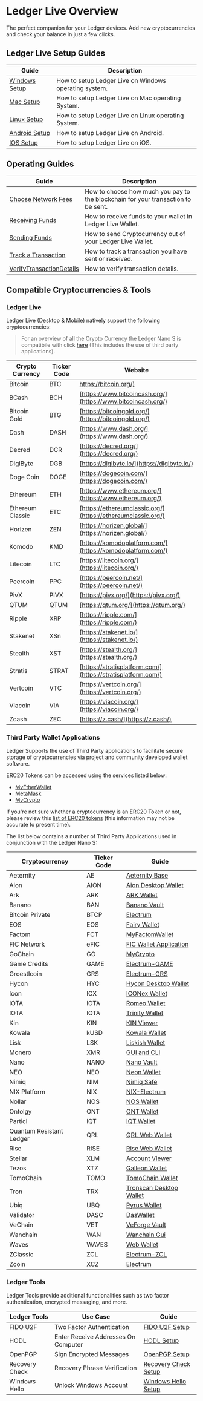 # Ledger Live Overview

The perfect companion for your Ledger devices. Add new cryptocurrencies and check your balance in just a few clicks.

## Ledger Live Setup Guides

| Guide| Description|
|-|-|
|[Windows Setup](../LedgerLive/GettingStartedPC.md)| How to setup Ledger Live on Windows operating system.|
|[Mac Setup](../LedgerLive/GettingStartedMac.md)| How to setup Ledger Live on Mac operating System.|
|[Linux Setup](../LedgerLive/GettingStartedMac.md)| How to setup Ledger Live on Linux operating System.|
|[Android Setup](../LedgerLive/LedgerLiveSetupAndroid.md)| How to setup Ledger Live on Android.|
|[IOS Setup](../LedgerLive/LedgerLiveSetupIOS.md)| How to setup Ledger Live on iOS.|

## Operating Guides
| Guide| Description|
|-|-|
|[Choose Network Fees](../LedgerLive/ChooseNetworkFees.md)|  How to choose how much you pay to the blockchain for your transaction to be sent.|
|[Receiving Funds](../LedgerLive/ReceivingFundsInLedgerLive.md)| How to receive funds to your wallet in Ledger Live Wallet.|
|[Sending Funds](../LedgerLive/SendingFundsFromLedgerLive.md)| How to send Cryptocurrency out of your Ledger Live Wallet.|
|[Track a Transaction](../LedgerLive/TrackingATransaction.md)| How to track a transaction you have sent or received.|
|[VerifyTransactionDetails](../LedgerLive/VerifyTransactionDetails.md)| How to verify transaction details.|


## Compatible Cryptocurrencies & Tools

### Ledger Live

Ledger Live (Desktop & Mobile) natively support the following cryptocurrencies:

> For an overview of all the Crypto Currency the Ledger Nano S is compatibile with click [here]() (This includes the use of third party applications).

| Crypto Currency  | Ticker Code | Website                                                      |
|------------------|-------------|--------------------------------------------------------------|
| Bitcoin          | BTC         | [https://bitcoin.org/)](https://bitcoin.org/)                |
| BCash            | BCH         | [https://www.bitcoincash.org/](https://www.bitcoincash.org/) |
| Bitcoin Gold     | BTG         | [https://bitcoingold.org/](https://bitcoingold.org/)         |
| Dash             | DASH        | [https://www.dash.org/](https://www.dash.org/)               |
| Decred           | DCR         | [https://decred.org/](https://decred.org/)                   |
| DigiByte         | DGB         | [https://digibyte.io/](https://digibyte.io/)                 |
| Doge Coin        | DOGE        | [https://dogecoin.com/](https://dogecoin.com/)               |
| Ethereum         | ETH         | [https://www.ethereum.org/](https://www.ethereum.org/)       |
| Ethereum Classic | ETC         | [https://ethereumclassic.org/](https://ethereumclassic.org/) |
| Horizen          | ZEN         | [https://horizen.global/](https://horizen.global/)           |
| Komodo           | KMD         | [https://komodoplatform.com/](https://komodoplatform.com/)   |
| Litecoin         | LTC         | [https://litecoin.org/](https://litecoin.org/)               |
| Peercoin         | PPC         | [https://peercoin.net/](https://peercoin.net/)               |
| PivX             | PIVX        | [https://pivx.org/](https://pivx.org/)                       |
| QTUM             | QTUM        | [https://qtum.org/](https://qtum.org/)                       |
| Ripple           | XRP         | [https://ripple.com/](https://ripple.com/)                   |
| Stakenet         | XSn         | [https://stakenet.io/](https://stakenet.io/)                 |
| Stealth          | XST         | [https://stealth.org/](https://stealth.org/)                 |
| Stratis          | STRAT       | [https://stratisplatform.com/](https://stratisplatform.com/) |
| Vertcoin         | VTC         | [https://vertcoin.org/](https://vertcoin.org/)               |
| Viacoin          | VIA         | [https://viacoin.org/](https://viacoin.org/)                 |
| Zcash            | ZEC         | [https://z.cash/](https://z.cash/)                           |


### Third Party Wallet Applications

Ledger Supports the use of Third Party applications to facilitate secure storage of cryptocurrencies via project and community developed wallet software.

ERC20 Tokens can be accessed using the services listed below:

-   [MyEtherWallet](https://www.myetherwallet.com/)
-   [MetaMask](https://metamask.io/)
-   [MyCrypto](https://mycrypto.com/)

If you're not sure whether a cryptocurrency is an ERC20 Token or not, please review this [list of ERC20 tokens](https://eidoo.io/erc20-tokens-list/) (this information may not be accurate to present time).

The list below contains a number of Third Party Applications used in conjunction with the Ledger Nano S:


| Cryptocurrency         | Ticker Code | Guide                                                        |
|------------------------|-------------|--------------------------------------------------------------|
| Aeternity| AE| [Aeternity Base](https://hackmd.aepps.com/s/rJ50IACAm)|
| Aion                   | AION        | [Aion Desktop Wallet](https://docs.aion.network/docs/ledger-hardware-wallet-guide)|
| Ark| ARK| [ARK Wallet](https://blog.ark.io/full-ledger-nano-s-hardware-wallet-guide-for-ark-7bf7bfff4cef)|
| Banano| BAN| [Banano Vault](https://coranos.github.io/bananos/ledger-nano-s/guide)|
| Bitcoin Private| BTCP| [Electrum](https://docs.google.com/document/u/1/d/e/2PACX-1vTsClCr23RxcsUh9drSiwuVAD-M40k2HVC8TCFHIxU_ZHWNAS5RVq7BnOHOXZp_r9oH6Ki-AZmHJTmX/pub) |
| EOS| EOS| [Fairy Wallet](https://github.com/tarassh/fairy-wallet/wiki)|
| Factom| FCT| [MyFactomWallet](https://help.myfactomwallet.com/)|
| FIC Network| eFIC| [FIC Wallet Application](https://www.medium.com/fic-network/ledger-fic-75bdca73dc7b)|
| GoChain| GO| [MyCrypto](https://support.mycrypto.com/accessing-your-wallet/how-to-use-your-ledger-with-mycrypto.html)|
| Game Credits| GAME| [Electrum-GAME](http://electrum-game.org/ledgerhowto.html)|
| Groestlcoin| GRS| [Electrum-GRS](https://groestlcoin.org/forum/index.php?topic=1045.0)|
| Hycon| HYC| [Hycon Desktop Wallet](https://hycon.io/ledger/)|
| Icon| ICX| [ICONex Wallet](https://icon.foundation/ledgerGuideForICX/en)|
| IOTA| IOTA| [Romeo Wallet](https://github.com/IOTA-Ledger/iota-web-wallet-guide/blob/master/iota-Romeo-guide.md)|
| IOTA| IOTA| [Trinity Wallet](https://trinity.iota.org/hardware)|
| Kin| KIN| [KIN Viewer](https://www.kin.org/migrationLedger)|
| Kowala| kUSD| [Kowala Wallet](https://www.kowala.tech/the-kowala-protocol/kusd/setting-up-ledger/)|
| Lisk| LSK| [Liskish Wallet](https://medium.com/@hirishh/22763eb54d03)|
| Monero| XMR| [GUI and CLI](https://support.ledger.com/hc/en-us/articles/360006352934-Monero-XMR-)|
| Nano| NANO | [Nano Vault](http://blog.nanovault.io/guides/use-your-ledger-device-with-nanovault/)|
| NEO| NEO| [Neon Wallet](https://support.ledger.com/hc/en-us/articles/115005530425-Neo-NEO-)|
| Nimiq|NIM| [Nimiq Safe](https://nimiq.com/tutorials/ledger/)|
| NIX Platform| NIX| [NIX-Electrum](https://medium.com/@nixplatform/81fffb1a1fc)|
| Nollar| NOS| [NOS Wallet](https://docs.google.com/document/d/1gXvjJc1e1jZulc3K2E2D7EI0ZbB59-tsDjYFrXo0ksI/edit)|
| Ontolgy| ONT| [ONT Wallet](https://github.com/ontio/documentation/blob/master/walletDevDocs/How%20to%20install%20and%20use%20ONT.md)|
| Particl| IQT| [IQT Wallet](https://particl.wiki/ledger)|
| Quantum Resistant Ledger| QRL| [QRL Web Wallet](https://docs.theqrl.org/wallet/ledger-nano-s/)|
| Rise| RISE| [Rise Web Wallet](https://support.ledger.com/hc/en-us/articles/360008533894-Rise-RISE-)|
| Stellar| XLM| [Account Viewer](https://support.ledger.com/hc/en-us/articles/115003797194-Stellar-XLM-)|
| Tezos| XTZ| [Galleon Wallet](https://medium.com/@obsidian.systems/getting-started-with-tezos-on-the-ledger-nano-s-c011517b0f3c)|
| TomoChain| TOMO| [TomoChain Wallet](https://medium.com/tomochain/tomochain-is-officially-supported-by-ledger-nano-s-d908b80e9578)|
| Tron| TRX| [Tronscan Desktop Wallet](https://support.ledger.com/hc/en-us/articles/360006904193-TRON-TRX-)|
| Ubiq| UBQ| [Pyrus Wallet](https://support.ledger.com/hc/en-us/articles/115005459725-Ubiq-UBQ-)|
| Validator| DASC| [DasWallet](https://support.ledger.com/hc/article_attachments/360017758034/Ledger_Nano_S_Tutorial_final.pdf)|
| VeChain| VET| [VeForge Vault](https://www.veforge.com/tutorials/ledger/)|
| Wanchain| WAN| [Wanchain Gui](https://wanchain.org/files/Wanchain_Ledger_Wallet_Overview.pdf)|
| Waves| WAVES| [Web Wallet](https://docs.wavesplatform.com/en/waves-client/account-management/ledger-nano.html)|
| ZClassic| ZCL| [Electrum-ZCL](https://medium.com/@applicationist/zclassic-ledger-nano-s-guide-554c67033dae)|
| Zcoin| XCZ| [Electrum](https://zcoin.io/using-zcoin-with-ledger-on-electrum/)|

### Ledger Tools

Ledger Tools provide additional functionalities such as two factor authentication, encrypted messaging, and more.

| Ledger Tools  | Use Case | Guide                                                      |
|------------------|-------------|--------------------------------------------------------------|
| FIDO U2F | Two Factor Authentication | [FIDO U2F Setup](https://support.ledger.com/hc/en-us/articles/115005198545-FIDO-U2F)|
| HODL | Enter Receive Addresses On Computer | [HODL Setup](https://support.ledger.com/hc/en-us/articles/360005064153-HODL)|
| OpenPGP| Sign Encrypted Messages| [OpenPGP Setup](https://support.ledger.com/hc/en-us/articles/115005200649-OpenPGP)|
| Recovery Check | Recovery Phrase Verification| [Recovery Check Setup](https://support.ledger.com/hc/en-us/articles/360007223753-Recovery-Check)|
| Windows Hello | Unlock Windows Account| [Windows Hello Setup](https://support.ledger.com/hc/en-us/articles/115005200629-Windows-Hello)|

